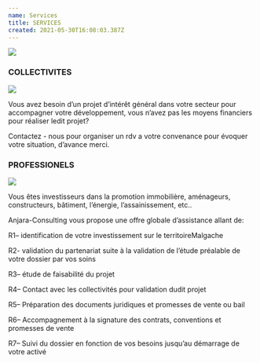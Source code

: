 ```yaml
---
name: Services
title: SERVICES
created: 2021-05-30T16:08:03.387Z
---
```

<div className="services-img">

![](/media/img/collectivites.jpg)

</div>

<div className="services-container container">


<div className="card">

### COLLECTIVITES

![](/media/img/communities4.jpg)

<div className="card-container main-body">

Vous avez besoin d’un projet d’intérêt général dans votre secteur pour accompagner votre développement, vous n’avez pas les moyens financiers pour réaliser ledit projet?

Contactez - nous pour organiser un rdv a votre convenance pour évoquer votre situation, d’avance merci.

</div>

</div>

<div className="card">

### PROFESSIONELS

![](/media/img/collectivites2.jpg)

<div className="card-container">


Vous êtes investisseurs dans la promotion immobilière, aménageurs, constructeurs, bâtiment, l’éner​gie, l’assainissement, etc..

Anjara-Consulting vous propose une offre globale d’assistance allant de:

R1​– identification de votre investissement sur le territoire ​​Malgache

R2​- validation du partenariat suite à la validation de l’étude préalable de votre dossier par vos soins

R3​– étude de faisabilité du projet

R4​– Contact avec les collectivités pour validation dudit projet

R5​– Préparation des documents juridiques et promesses de vente ou bail

R6​– Accompagnement à la signature des contrats, conventions et promesses de vente

R7​– Suivi du dossier en fonction de vos besoins jusqu’au démarrage de votre activé

</div>

</div>

</div>
